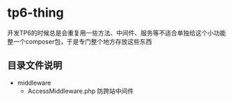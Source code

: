 # tp6-thing
开发TP6的时候总是会重复用一些方法、中间件、服务等不适合单独给这个小功能整一个composer包，于是专门整个地方存放这些东西

## 目录文件说明
* middleware
  - AccessMiddleware.php  防跨站中间件